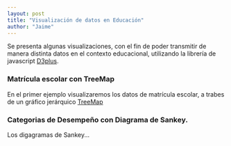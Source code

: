 ```yaml
---
layout: post
title: "Visualización de datos en Educación"
author: "Jaime"
---
```

Se presenta algunas visualizaciones, con el fin de poder transmitir de manera distinta datos en el contexto educacional, utilizando la librería de javascript [D3plus](https://d3plus.org/).

### Matrícula escolar con TreeMap
En el primer ejemplo visualizaremos los datos de matrícula escolar, a trabes de un gráfico jerárquico [TreeMap](https://en.wikipedia.org/wiki/Treemapping)

<!-- create container element for visualization -->
<div id="viz"></div>

<script>
var sample_data = [
    {"value": 500, "name": "Iquique", "group": "Región I"},
    {"value": 200, "name": "Alto Hospicio", "group": "Región I"},
    {"value": 90, "name": "Huara", "group": "Región I"},
    {"value": 1000, "name": "Antofagasta", "group": "Región II"},
    {"value": 90, "name": "Santa Elena", "group": "Región II"},
    {"value": 180, "name": "Calama", "group": "Región II"},
    {"value": 150, "name": "Atacama", "group": "Región III"},
    {"value": 70, "name": "Vallenar", "group": "Región III"}
  ]
  var visualization = d3plus.viz()
    .container("#viz")
    .data(sample_data)
    .type("tree_map")
    .id(["group","name"])
    .size("value")
    .draw()
</script>


### Categorias de Desempeño con Diagrama de Sankey.

Los digagramas de Sankey...
